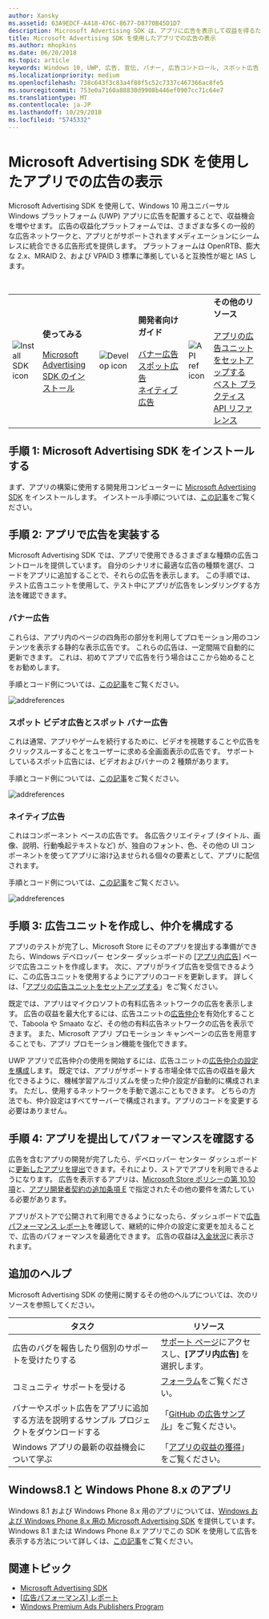 ```yaml
---
author: Xansky
ms.assetid: 63A9EDCF-A418-476C-8677-D8770B45D1D7
description: Microsoft Advertising SDK は、アプリに広告を表示して収益を得るためのいくつかの方法を提供します。
title: Microsoft Advertising SDK を使用したアプリでの広告の表示
ms.author: mhopkins
ms.date: 06/20/2018
ms.topic: article
keywords: Windows 10, UWP, 広告, 宣伝, バナー, 広告コントロール, スポット広告
ms.localizationpriority: medium
ms.openlocfilehash: 738c643f3c83a4f88f5c52c7337c467366ac8fe5
ms.sourcegitcommit: 753e0a7160a88830d9908b446ef0907cc71c64e7
ms.translationtype: MT
ms.contentlocale: ja-JP
ms.lasthandoff: 10/29/2018
ms.locfileid: "5745332"
---
```

# <a name="display-ads-in-your-app-with-the-microsoft-advertising-sdk"></a>Microsoft Advertising SDK を使用したアプリでの広告の表示

Microsoft Advertising SDK を使用して、Windows 10 用ユニバーサル Windows プラットフォーム (UWP) アプリに広告を配置することで、収益機会を増やせます。 広告の収益化プラットフォームでは、さまざまな多くの一般的な広告ネットワークと、アプリとがサポートされますメディエーションにシームレスに統合できる広告形式を提供します。 プラットフォームは OpenRTB、膨大な 2.x、MRAID 2、および VPAID 3 標準に準拠していると互換性が堀と IAS します。 

<br/>

<table style="border: none !important;">
<colgroup>
<col width="10%" />
<col width="23%" />
<col width="10%" />
<col width="23%" />
<col width="10%" />
<col width="23%" />
</colgroup>
<tbody>
<tr>
<td align="left"><img src="images/install-sdk.png" alt="Install SDK icon" /></td>
<td align="left"><b>使ってみる</b><br/><br/>
    <a href="http://aka.ms/ads-sdk-uwp">Microsoft Advertising SDK のインストール</a>
</td>
<td align="left"><img src="images/write-code.png" alt="Develop icon" /></td>
<td align="left"><b>開発者向けガイド</b><br/><br/>
    <a href="banner-ads.md">バナー広告</a>
    <br/>
    <a href="interstitial-ads.md">スポット広告</a>
    <br/>
    <a href="native-ads.md">ネイティブ広告</a>
    </td>
<td align="left"><img src="images/api-reference.png" alt="API ref icon" /></td>
<td align="left"><b>その他のリソース</b><br/><br/>
    <a href="set-up-ad-units-in-your-app.md">アプリの広告ユニットをセットアップする</a>
    <br/>
    <a href="best-practices-for-ads-in-apps.md">ベスト プラクティス</a>
    <br/>
    <a href="https://msdn.microsoft.com/en-us/library/windows/apps/mt691884.aspx">API リファレンス</a>
    </td>
</tr>
</tbody>
</table>

## <a name="step-1-install-the-microsoft-advertising-sdk"></a>手順 1: Microsoft Advertising SDK をインストールする

まず、アプリの構築に使用する開発用コンピューターに [Microsoft Advertising SDK](http://aka.ms/ads-sdk-uwp) をインストールします。 インストール手順については、[この記事](install-the-microsoft-advertising-libraries.md)をご覧ください。

## <a name="step-2-implement-ads-in-your-app"></a>手順 2: アプリで広告を実装する

Microsoft Advertising SDK では、アプリで使用できるさまざまな種類の広告コントロールを提供しています。 自分のシナリオに最適な広告の種類を選び、コードをアプリに追加することで、それらの広告を表示します。 この手順では、テスト広告ユニットを使用して、テスト中にアプリが広告をレンダリングする方法を確認できます。

### <a name="banner-ads"></a>バナー広告

これらは、アプリ内のページの四角形の部分を利用してプロモーション用のコンテンツを表示する静的な表示広告です。 これらの広告は、一定間隔で自動的に更新できます。 これは、初めてアプリで広告を行う場合はここから始めることをお勧めします。

手順とコード例については、[この記事](adcontrol-in-xaml-and--net.md)をご覧ください。

![addreferences](images/banner-ad.png)

### <a name="interstitial-video-and-interstitial-banner-ads"></a>スポット ビデオ広告とスポット バナー広告

これは通常、アプリやゲームを続行するために、ビデオを視聴することや広告をクリックスルーすることをユーザーに求める全画面表示の広告です。 サポートしているスポット広告には、ビデオおよびバナーの 2 種類があります。

手順とコード例については、[この記事](interstitial-ads.md)をご覧ください。

![addreferences](images/interstitial-ad.png)

### <a name="native-ads"></a>ネイティブ広告

これはコンポーネント ベースの広告です。 各広告クリエイティブ (タイトル、画像、説明、行動喚起テキストなど) が、独自のフォント、色、その他の UI コンポーネントを使ってアプリに溶け込ませられる個々の要素として、アプリに配信されます。

手順とコード例については、[この記事](native-ads.md)をご覧ください。

![addreferences](images/native-ad.png)

<span id="ad-mediation"/>

## <a name="step-3-create-an-ad-unit-and-configure-mediation"></a>手順 3: 広告ユニットを作成し、仲介を構成する

アプリのテストが完了し、Microsoft Store にそのアプリを提出する準備ができたら、Windows デベロッパー センター ダッシュボードの [[アプリ内広告](../publish/in-app-ads.md)] ページで広告ユニットを作成します。 次に、アプリがライブ広告を受信できるように、この広告ユニットを使用するようにアプリのコードを更新します。 詳しくは、「[アプリの広告ユニットをセットアップする](set-up-ad-units-in-your-app.md#live-ad-units)」をご覧ください。

既定では、アプリはマイクロソフトの有料広告ネットワークの広告を表示します。 広告の収益を最大化するには、広告ユニットの[広告仲介](ad-mediation-service.md)を有効化することで、Taboola や Smaato など、その他の有料広告ネットワークの広告を表示できます。 また、Microsoft アプリ プロモーション キャンペーンの広告を用意することでも、アプリ プロモーション機能を強化できます。

UWP アプリで広告仲介の使用を開始するには、広告ユニットの[広告仲介の設定を構成](../publish/in-app-ads.md#mediation-settings)します。 既定では、アプリがサポートする市場全体で広告の収益を最大化できるように、機械学習アルゴリズムを使った仲介設定が自動的に構成されます。 ただし、使用するネットワークを手動で選ぶこともできます。 どちらの方法でも、仲介設定はすべてサーバーで構成されます。アプリのコードを変更する必要はありません。    

## <a name="step-4-submit-your-app-and-review-performance"></a>手順 4: アプリを提出してパフォーマンスを確認する

広告を含むアプリの開発が完了したら、デベロッパー センター ダッシュボードに[更新したアプリを提出](https://docs.microsoft.com/windows/uwp/publish/app-submissions)できます。それにより、ストアでアプリを利用できるようになります。 広告を表示するアプリは、[Microsoft Store ポリシーの第 10.10 項](https://docs.microsoft.com/legal/windows/agreements/store-policies#1010-advertising-conduct-and-content)と、[アプリ開発者契約の追加条項 E](https://docs.microsoft.com/legal/windows/agreements/app-developer-agreement) で指定されたその他の要件を満たしている必要があります。

アプリがストアで公開されて利用できるようになったら、ダッシュボードで[広告パフォーマンス レポート](../publish/advertising-performance-report.md)を確認して、継続的に仲介の設定に変更を加えることで、広告のパフォーマンスを最適化できます。 広告の収益は[入金状況](../publish/payout-summary.md)に表示されます。

<span id="additional-help" />

## <a name="additional-help"></a>追加のヘルプ

Microsoft Advertising SDK の使用に関するその他のヘルプについては、次のリソースを参照してください。

|  タスク    | リソース |               
|----------|-------|
| 広告のバグを報告したり個別のサポートを受けたりする     | [サポート ページ](https://developer.microsoft.com/en-us/windows/support)にアクセスし、**[アプリ内広告]** を選択します。        |
| コミュニティ サポートを受ける     | [フォーラム](http://go.microsoft.com/fwlink/p/?LinkId=401266)をご覧ください。       |
| バナーやスポット広告をアプリに追加する方法を説明するサンプル プロジェクトをダウンロードする     | 「[GitHub の広告サンプル](http://aka.ms/githubads)」をご覧ください。       |
| Windows アプリの最新の収益機会について学ぶ     | 「[アプリの収益の獲得](https://developer.microsoft.com/store/monetize)」をご覧ください。        |

## <a name="windows-81-and-windows-phone-8x-apps"></a>Windows8.1 と Windows Phone 8.x のアプリ

Windows 8.1 および Windows Phone 8.x 用のアプリについては、[Windows および Windows Phone 8.x 用の Microsoft Advertising SDK](http://aka.ms/store-8-sdk) を提供しています。 Windows 8.1 または Windows Phone 8.x アプリでこの SDK を使用して広告を表示する方法について詳しくは、[この記事](https://docs.microsoft.com/en-us/previous-versions/windows/apps/dn792120(v=win.10))をご覧ください。

## <a name="related-topics"></a>関連トピック

* [Microsoft Advertising SDK](http://aka.ms/ads-sdk-uwp)
* [[広告パフォーマンス] レポート](../publish/advertising-performance-report.md)
* [Windows Premium Ads Publishers Program](windows-premium-ads-publishers-program.md)

